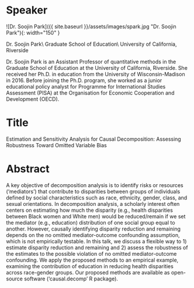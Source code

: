 # Speaker

![Dr. Soojin Park]({{ site.baseurl }}/assets/images/spark.jpg "Dr. Soojin Park"){: width="150" }

Dr. Soojin Park\\
Graduate School of Education\\
University of California, Riverside

Dr. Soojin Park is an Assistant Professor of quantitative methods in the Graduate School of Education at the University of California, Riverside. She received her Ph.D. in education from the University of Wisconsin-Madison in 2016. Before joining the Ph.D. program, she worked as a junior educational policy analyst for Programme for International Studies Assessment (PISA) at the Organisation for Economic Cooperation and Development (OECD).

# Title

Estimation and Sensitivity Analysis for Causal Decomposition: Assessing Robustness Toward Omitted Variable Bias

# Abstract

A key objective of decomposition analysis is to identify risks or resources (‘mediators’) that contribute to disparities between groups of individuals defined by social characteristics such as race, ethnicity, gender, class, and sexual orientations. In decomposition analysis, a scholarly interest often centers on estimating how much the disparity (e.g., health disparities between Black women and White men) would be reduced/remain if we set the mediator (e.g., education) distribution of one social group equal to another. However, causally identifying disparity reduction and remaining depends on the no omitted mediator-outcome confounding assumption, which is not empirically testable. In this talk, we discuss a flexible way to 1) estimate disparity reduction and remaining and 2) assess the robustness of the estimates to the possible violation of no omitted mediator-outcome confounding. We apply the proposed methods to an empirical example, examining the contribution of education in reducing health disparities across race-gender groups. Our proposed methods are available as open-source software (‘causal.decomp’ R package).
